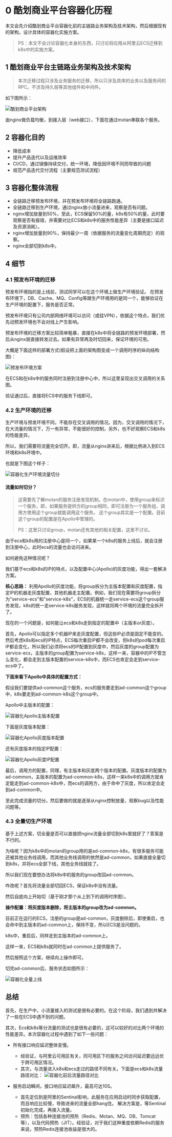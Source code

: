 # 0 酷划商业平台容器化历程

本文会先介绍酷划商业平台容器化前的主链路业务架构及技术架构，然后根据现有的架构，设计具体的容器化实施方案。

> PS：本文不会讨论容器化本身的东西，只讨论将应用从阿里云ECS迁移到k8s中的实施方案。

## 1 酷划商业平台主链路业务架构及技术架构

> 本次迁移过程只涉及业务服务的迁移，所以只涉及具体的业务以及服务间的RPC。不涉及持久层等其他组件和中间件。

如下图所示：

![酷划商业平台架构](http://image.feathers.top/image/酷划商业平台架构.png)

由nginx做负载均衡，到接入层（web接口），下面在通过motan串联各个服务。

## 2 容器化目的
* 降低成本
* 提升产品迭代以及运维效率
* CI/CD，通过镜像持续交付，统一环境，降低因环境不同而导致的问题
* 规范产品迭代交付流程（主要规范测试流程）

## 3 容器化整体流程

* 全链路迁移预发布环境，并在预发布环境将全链路跑通。
* 全链路迁移到生产环境，通过nginx放小流量进来，观察是否有问题。
* nginx增加放量到50%，至此，ECS保留50%的量，k8s有50%的量，此时要观察是否有报错，并需要对比ECS和k8s中的服务性能差异（主要是接口延迟及资源消耗）。
* nginx增加放量到90%，保持最少一周（依据服务的流量变化周期而定）的观察。
* nginx全部切到k8s中。

## 4 细节

### 4.1 预发布环境的迁移

预发布环境指的是上线前，测试同学可以在这个环境上做生产环境验证。
在预发布环境下，DB、Cache、MQ、Config等跟生产环境用的是同一个，能够验证在生产环境的配置下，服务是否正常。

预发布环境只有公司内部网络环境可以访问（或挂VPN），依据这个特点，我们优先动预发环境也不会对线上产生影响。

预发布环境的迁移方案比较简单粗暴，直接在k8s中将全链路的预发环境部署，然后从nginx层直接转发过去。如果有异常再及时切回来，保证环境的可用。

大概是下面这样的部署方式(假设把上面的架构图变成一个调用时序的纵向结构图)：

![预发布环境方案](http://image.feathers.top/image/预发布环境方案.png)

在ECS和在k8s中的服务同时注册到注册中心中，所以这里呈现出交叉调用的关系图。

验证通过后，直接将ECS中的服务下线即可。

### 4.2 生产环境的迁移

生产环境与预发环境不同，不能存在交叉调用的情况。因为，交叉调用的情况下，在大流量的情况下，万一有异常，不能很好的控制，另外，也不好观察ECS和k8s的性能差异。

所以，我们需要将流量完全切开。即，流量从nginx进来后，根据比例进入到ECS环境和k8s环境中。

也就是下图这个样子：

![容器化生产环境流量切分](http://image.feathers.top/image/容器化生产环境流量切分.png)

#### 流量如何切分？

> 这需要先了解motan的服务注册发现机制。在motan中，使用group来标识一个服务，即，如果服务提供方的group相同，即可注册为一个服务组，调用方使用这个group就能调用这个服务。
> 这个group其实是一个配置。目前这个group的配置是在Apollo中管理的。
>
> PS：这里只讨论group，motan还有其他的相关配置，这里不讨论。

由于ecs和k8s用的注册中心是同一个，如果某一个k8s的服务上线后，就会注册到注册中心，此时ecs的流量也会访问进来。

如何避免这种情况呢？

我们基于ecs和k8s的IP的特点，以及配置中心(Apollo)的灰度功能，得出一套解决方案。

**核心思路：** 利用Apollo的灰度功能，将group拆分为主版本配置和灰度配置，指定IP的机器走灰度配置，其他机器走主配置。例如，我们现在需要将group拆分为"service-ecs"和"service-k8s"，ECS的机器统一走service-ecs这个group服务发现，k8s的统一走service-k8s服务发现，这样就将两个环境的流量完全拆开了。

现在的一个问题是，如何能让ecs和k8s走到指定的配置中（主版本or灰度）。

首先，Apollo可以指定多个机器IP来走灰度配置，但这些IP必须是固定不能变的。然后考虑k8s和ecs的IP特点，ECS每次重启IP都不会改变，但k8s的pod每次重启IP都会变化，所以我们必须将ecs的IP配置到灰度中，然后灰度的group配置为service-ecs，主版本的group配置为service-k8s，这样一来，容器中的IP不管怎么变化，都会走到主版本配置的service-k8s中，而ECS也肯定会走到service-ecs中了。


**下面来看下Apollo中具体的配置方式：**

假设我们要提供ad-common这个服务，ecs的服务要走到ad-common这个group中，k8s要走到ad-common-k8s这个group中。

Apollo中主版本的配置：

![容器化Apollo主版本配置](http://image.feathers.top/image/容器化Apollo主版本配置.png)

下面是灰度版本配置：

![容器化Apollo灰度版本配置](http://image.feathers.top/image/容器化Apollo灰度版本配置.png)

还有灰度版本的指定IP配置：

![容器化Apollo灰度IP配置](http://image.feathers.top/image/容器化Apollo灰度IP配置.png)

最后，调用方的配置，同理，有主版本和灰度两个版本的配置。灰度版本的配置为ad-common，主版本的配置为ad-common-k8s，这样一来k8s中的调用方就肯定能走到ad-common-k8s中，而ecs的调用方，由于命中了灰度，所以肯定会走到ad-common中。

至此完成流量的切分。然后要做的就是逐渐从nginx控制放量，观察bug以及性能问题等。

### 4.3 全量切生产环境

基于上述方案，切全量是否可以直接把nginx流量全部切到k8s里就好了？答案是不行的。

为啥呢？因为k8s中的motan的group用的是ad-common-k8s，有很多服务可能还被其他业务线调用，而其他业务线调用的依然是ad-common，如果直接全量切到k8s，并将ecs全部下线，其他业务线就挂了。

所以我们现在要想办法将k8s中的服务的group改回ad-common。

咋改呢？首先将流量全部切回ECS，保证k8s中没有流量。

然后自底向上开始切（基于刚才那个从上到下的调用时序图）。

**操作配置：将灰度版本删除，将主版本的group改为ad-common。**

目前正在运行的ECS，注册的group是ad-common，灰度删除后，即使重启，也会命中到主版本的ad-common上，保持不变，所以ECS是没问题的。

k8s中，重启后，同样走到主版本的ad-common上。

这样一来，ECS和k8s就同时在ad-common上提供服务了。

然后按照这个方案，继续向上操作即可。

切完ad-common后，服务状态如图所示：

![容器化全量上线](http://image.feathers.top/image/容器化全量上线.png)

## 总结

首先，在生产中，小流量接入的测试是很有必要的。在这个阶段，我们遇到并解决了一些在ECS中遇不到的问题。

其次，Ecs和k8s等分流量的测试也是很有必要的，这可以较好的对比两个环境的性能差异。本次容器化过程中遇到了如下一些问题：
* 所有接口响应延迟整体变慢。
    * 经验证，与阿里云可用区有关，同可用区下的服务之间访问延迟要远远优于跨可用区情况。
    * 其次，与流量进入k8s和ecs走过的路径不同有关。下面是ecs和k8s流量路径对比：
    ![容器化前后流量路径对比](http://image.feathers.top/image/容器化前后流量路径对比.png)
   
* 服务启动瞬间，接口响应延迟飙升，最高可达10S。
    * 首先定位到是阿里的Sentinal影响，此服务在应用启动时同步获取配置，而且响应比较慢，导致进来的流量全部hang住。
    解决方案是，等Sentinal初始化完成，再接入流量。
    * 预热：包括各种连接池的预热（Redis、Motan、MQ、DB、Tomcat等），以及代码预热（JIT）。经验证，对于我们这种重度依赖Redis的服务来说，预热Redis连接池收益是很大的。